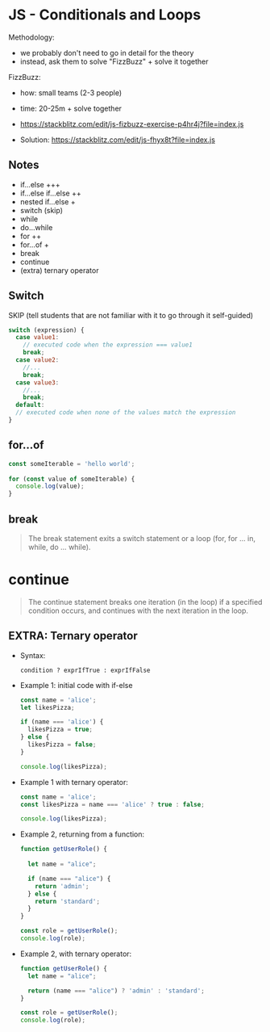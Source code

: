# JS - Conditionals and Loops



Methodology:
- we probably don't need to go in detail for the theory
- instead, ask them to solve "FizzBuzz" + solve it together


FizzBuzz:
  - how: small teams (2-3 people)
  - time: 20-25m + solve together
  - https://stackblitz.com/edit/js-fizbuzz-exercise-p4hr4j?file=index.js

  - Solution: https://stackblitz.com/edit/js-fhyx8t?file=index.js


<!-- 

may 2023:
- FizzBuzz is in prework but not in module zero

-->


## Notes


- if…else +++
- if…else if…else  ++
- nested if…else +
- switch (skip)
- while
- do…while
- for ++
- for…of +
- break
- continue
- (extra) ternary operator


## Switch

SKIP (tell students that are not familiar with it to go through it self-guided)



```js
switch (expression) {
  case value1:
    // executed code when the expression === value1
    break;
  case value2:
    //...
    break;
  case value3:
    //...
    break;
  default:
  // executed code when none of the values match the expression
}
```



## for...of

```js
const someIterable = 'hello world';
 
for (const value of someIterable) {
  console.log(value);
}
```


## break

> The break statement exits a switch statement or a loop (for, for … in, while, do … while).


# continue

> The continue statement breaks one iteration (in the loop) if a specified condition occurs, and continues with the next iteration in the loop.




## EXTRA: Ternary operator

- Syntax:

  `condition ? exprIfTrue : exprIfFalse`


- Example 1: initial code with if-else 

  ```js
  const name = 'alice';
  let likesPizza;

  if (name === 'alice') {
    likesPizza = true;
  } else {
    likesPizza = false;
  }

  console.log(likesPizza);
  ```


- Example 1 with ternary operator:

  ```js
  const name = 'alice';
  const likesPizza = name === 'alice' ? true : false;

  console.log(likesPizza);
  ```



  


- Example 2, returning from a function:
  
  ```js
  function getUserRole() {
    
    let name = "alice";

    if (name === "alice") {
      return 'admin';
    } else {
      return 'standard';
    }
  }

  const role = getUserRole();
  console.log(role);

  ```

- Example 2, with ternary operator:

  ```js
  function getUserRole() {
    let name = "alice";

    return (name === "alice") ? 'admin' : 'standard';
  }

  const role = getUserRole();
  console.log(role);
  ```
